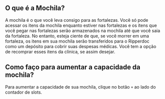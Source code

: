 ## O que é a Mochila?
A mochila é o que você leva consigo para as fortalezas. Você só pode acessar os itens da mochila enquanto estiver nas fortalezas e os itens que você pegar nas fortalezas serão armazenados na mochila até que você saia da fortaleza. 
No entanto, esteja ciente de que, se você morrer em uma fortaleza, os itens em sua mochila serão transferidos para o Ripperdoc como um depósito para cobrir suas despesas médicas. Você tem a opção de recomprar esses itens da clínica, se assim desejar.


## Como faço para aumentar a capacidade da mochila?
Para aumentar a capacidade de sua mochila, clique no botão `+` ao lado do contador de slots.

